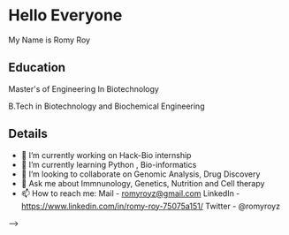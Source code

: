 # Hello Everyone
My Name is Romy Roy

## Education
Master's of Engineering In Biotechnology

B.Tech in Biotechnology and Biochemical Engineering 

## Details

- 🔭 I’m currently working on Hack-Bio internship
- 🌱 I’m currently learning Python , Bio-informatics
- 👯 I’m looking to collaborate on Genomic Analysis, Drug Discovery
- 💬 Ask me about Immnunology, Genetics, Nutrition and Cell therapy
- 📫 How to reach me: 
   Mail - romyroyz@gmail.com 
   LinkedIn - https://www.linkedin.com/in/romy-roy-75075a151/
   Twitter - @romyroyz

-->
